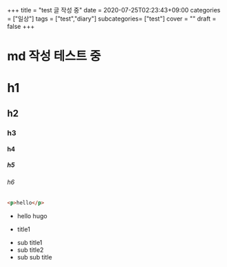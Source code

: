 +++
title = "test 글 작성 중"
date = 2020-07-25T02:23:43+09:00
categories = ["일상"]
tags = ["test","diary"]
subcategories= ["test"]
cover = ""
draft = false
+++

# md 작성 테스트 중

# h1
## h2
### h3
#### h4
##### h5
###### h6

```html
<p>hello</p>
```

- hello hugo

* title1
 - sub title1
 - sub title2
  - sub sub title



